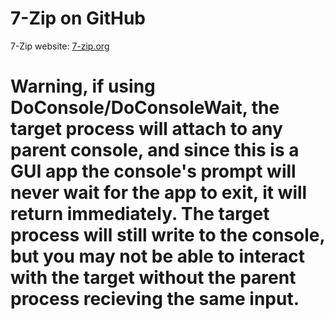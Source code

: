 # 7-Zip on GitHub
7-Zip website: [7-zip.org](https://7-zip.org)

# Warning, if using DoConsole/DoConsoleWait, the target process will attach to any parent console, and since this is a GUI app the console's prompt will never wait for the app to exit, it will return immediately. The target process will still write to the console, but you may not be able to interact with the target without the parent process recieving the same input.
